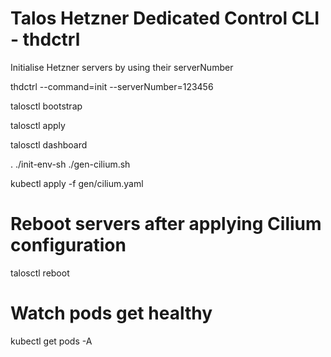 # Talos Hetzner Dedicated Control CLI - thdctrl


Initialise Hetzner servers by using their serverNumber


thdctrl --command=init --serverNumber=123456

talosctl bootstrap

talosctl apply

talosctl dashboard

. ./init-env-sh
./gen-cilium.sh

kubectl apply -f gen/cilium.yaml

# Reboot servers after applying Cilium configuration
talosctl reboot

# Watch pods get healthy
kubectl get pods -A